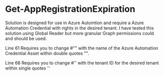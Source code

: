 # Get-AppRegistrationExpiration

Solution is designed for use in Azure Automtion and require a Azure Automation Credential with rights in the desired tenant.
I have tested this solution using Global Reader but more granular Graph permissions could and should be used.

Line 61 Requires you to change #"<CredentialName>" with the name of the Azure Automation Credential Asset within double quotes "".
  
Line 68 Requires you to change #'<Tenant ID>' with the tenant ID for the desired tenant within single quotes ''

